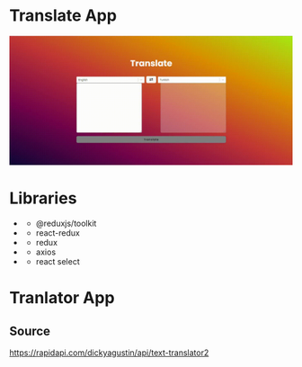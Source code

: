 # Translate App

![](translate.gif)

# Libraries

- - @reduxjs/toolkit
- - react-redux
- - redux
- - axios
- - react select

# Tranlator App

## Source

https://rapidapi.com/dickyagustin/api/text-translator2

